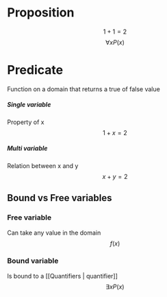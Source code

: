 # Proposition

$$
1+1=2
$$
$$
\forall xP(x)
$$
# Predicate
Function on a domain that returns a true of false value
##### Single variable
Property of x
$$
1+x=2
$$
##### Multi variable
Relation between x and y
$$
x+y=2
$$


## Bound vs Free variables
### Free variable
Can take any value in the domain
$$
f(x)
$$
### Bound variable
Is bound to a [[Quantifiers | quantifier]]
$$
\exists xP(x)
$$
